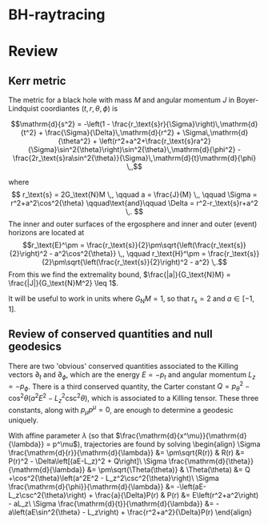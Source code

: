 # BH-raytracing
 

# Review

## Kerr metric
The metric for a black hole with mass $`M`$ and angular momentum $`J`$ in Boyer-Lindquist coordiantes ($`t,r,\theta,\phi`$) is
```math
\mathrm{d}{s^2} = -\left(1 - \frac{r_\text{s}r}{\Sigma}\right)\,\mathrm{d}{t^2} + \frac{\Sigma}{\Delta}\,\mathrm{d}{r^2} + \Sigma\,\mathrm{d}{\theta^2} + \left(r^2+a^2+\frac{r_\text{s}ra^2}{\Sigma}\sin^2{\theta}\right)\sin^2{\theta}\,\mathrm{d}{\phi^2} - \frac{2r_\text{s}ra\sin^2{\theta}}{\Sigma}\,\mathrm{d}{t}\mathrm{d}{\phi} \,,
```
where
$$ r_\text{s} = 2G_\text{N}M \,, \qquad a = \frac{J}{M} \,, \qquad \Sigma = r^2+a^2\cos^2{\theta} \qquad\text{and}\qquad \Delta = r^2-r_\text{s}r+a^2 \,. $$
The inner and outer surfaces of the ergosphere and inner and outer (event) horizons are located at
$$r_\text{E}^\pm = \frac{r_\text{s}}{2}\pm\sqrt{\left(\frac{r_\text{s}}{2}\right)^2 - a^2\cos^2{\theta}} \,, \qquad r_\text{H}^\pm = \frac{r_\text{s}}{2}\pm\sqrt{\left(\frac{r_\text{s}}{2}\right)^2 - a^2} \,.$$
From this we find the extremality bound, $\frac{|a|}{G_\text{N}M} = \frac{|J|}{G_\text{N}M^2} \leq 1$.

It will be useful to work in units where $G_\text{N}M = 1$, so that $r_\text{s}=2$ and $a\in[-1,1]$.

## Review of conserved quantities and null geodesics
There are two 'obvious' conserved quantities associated to the Killing vectors $\partial_t$ and $\partial_\phi$, which are the energy $E=-p_t$ and angular momentum $L_z=-p_\phi$. There is a third conserved quantity, the Carter constant $Q=p_\theta^2 - \cos^2{\theta}\left(a^2E^2 - L_z^2\csc^2{\theta}\right)$, which is associated to a Killing tensor. These three constants, along with $p_\mu p^\mu = 0$, are enough to determine a geodesic uniquely.

With affine parameter $\lambda$ (so that $\frac{\mathrm{d}{x^\mu}}{\mathrm{d}{\lambda}} = p^\mu$), trajectories are found by solving
\begin{align}
    \Sigma \frac{\mathrm{d}{r}}{\mathrm{d}{\lambda}} &= \pm\sqrt{R(r)} & R(r) &= P(r)^2 - \Delta\left[(aE-L_z)^2 + Q\right]\\
    \Sigma \frac{\mathrm{d}{\theta}}{\mathrm{d}{\lambda}} &= \pm\sqrt{\Theta(\theta)} & \Theta(\theta) &= Q +\cos^2{\theta}\left(a^2E^2 - L_z^2\csc^2{\theta}\right)\\
    \Sigma \frac{\mathrm{d}{\phi}}{\mathrm{d}{\lambda}} &= -\left(aE-L_z\csc^2{\theta}\right) + \frac{a}{\Delta}P(r) & P(r) &= E\left(r^2+a^2\right) - aL_z\\
    \Sigma \frac{\mathrm{d}{t}}{\mathrm{d}{\lambda}} &= -a\left(aE\sin^2{\theta} - L_z\right) + \frac{r^2+a^2}{\Delta}P(r)
\end{align}
